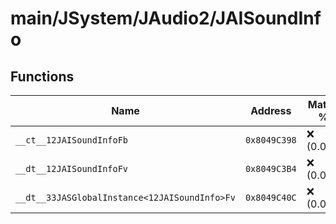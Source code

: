 # main/JSystem/JAudio2/JAISoundInfo

## Functions

| Name | Address | Match % |
|------|---------|---------|
| `__ct__12JAISoundInfoFb` | `0x8049C398` | :x: (0.0%) |
| `__dt__12JAISoundInfoFv` | `0x8049C3B4` | :x: (0.0%) |
| `__dt__33JASGlobalInstance<12JAISoundInfo>Fv` | `0x8049C40C` | :x: (0.0%) |